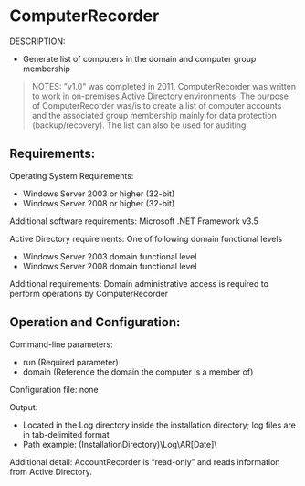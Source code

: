 
# ComputerRecorder

DESCRIPTION: 
- Generate list of computers in the domain and computer group membership

> NOTES: "v1.0" was completed in 2011. ComputerRecorder was written to work in on-premises Active Directory environments. The purpose of ComputerRecorder was/is to create a list of computer accounts and the associated group membership mainly for data protection (backup/recovery). The list can also be used for auditing.

## Requirements:

Operating System Requirements:
- Windows Server 2003 or higher (32-bit)
- Windows Server 2008 or higher (32-bit)

Additional software requirements:
Microsoft .NET Framework v3.5

Active Directory requirements:
One of following domain functional levels
- Windows Server 2003 domain functional level
- Windows Server 2008 domain functional level

Additional requirements:
Domain administrative access is required to perform operations by ComputerRecorder


## Operation and Configuration:

Command-line parameters:
- run (Required parameter)
- domain (Reference the domain the computer is a member of)

Configuration file: none

Output:
- Located in the Log directory inside the installation directory; log files are in tab-delimited format
- Path example: (InstallationDirectory)\Log\AR[Date]\

Additional detail:
AccountRecorder is “read-only” and reads information from Active Directory.
